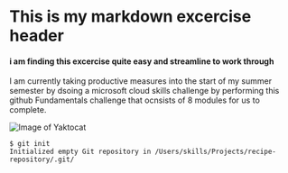 # This is my markdown excercise header
#### i am finding this excercise quite easy and streamline to work through

I am currently taking productive measures into the start of my summer semester by dsoing a microsoft cloud skills challenge by performing this github Fundamentals challenge that ocnsists of 8 modules for us to complete.

![Image of Yaktocat](https://octodex.github.com/images/yaktocat.png)


```
$ git init
Initialized empty Git repository in /Users/skills/Projects/recipe-repository/.git/
```
